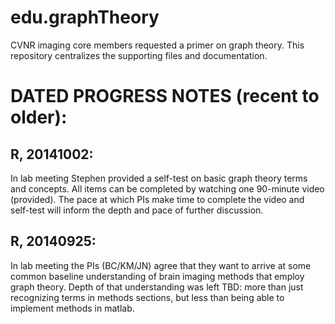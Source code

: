 edu.graphTheory
================

CVNR imaging core members requested a primer on graph theory. This repository centralizes the supporting files and documentation.


DATED PROGRESS NOTES (recent to older):
==========================================

R, 20141002:
----------------
In lab meeting Stephen provided a self-test on basic graph theory terms and concepts. All items can be completed by watching one 90-minute video (provided). The pace at which PIs make time to complete the video and self-test will inform the depth and pace of further discussion.

R, 20140925:
----------------
In lab meeting the PIs (BC/KM/JN) agree that they want to arrive at some common baseline understanding of brain imaging methods that employ graph theory. Depth of that understanding was left TBD: more than just recognizing terms in methods sections, but less than being able to implement methods in matlab.
